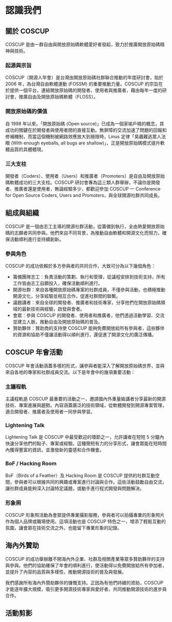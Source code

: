 # 認識我們

## 關於 COSCUP

COSCUP 是由一群自由與開放原始碼軟體愛好者發起，致力於推廣開放原始碼精神與技術。

### 起源與宗旨

COSCUP（開源人年會）是台灣由開放原始碼社群聯合推動的年度研討會，始於 2006 年，為台灣自由軟體運動 (FOSSM) 的重要推動力量。COSCUP 的宗旨在於提供一個平台，連結開放原始碼的開發者、使用者與推廣者，藉由每年一度的研討會，推廣自由及開放原始碼軟體（FLOSS）。

### 開放原始碼的價值

自 1998 年以來，「開放原始碼 (Open source)」已成為一個家喻戶曉的概念，其成功的關鍵在於開發者與使用者間的直接互動。無屏障的交流加速了問題的回報和修補機制，而當這個機制被網路效應放大到極限時，Linus 定律「臭蟲難逃眾人法眼 (With enough eyeballs, all bugs are shallow)」，正是開放原始碼模式提升軟體品質的具體體現。

### 三大支柱

開發者（Coders）、使用者（Users）和推廣者（Promoters）是自由及開放原始碼軟體成功的三大支柱。COSCUP 研討會專為這三類人群舉辦，不論你是開發者、推廣者還是使用者，無論經驗多少，都歡迎參加 COSCUP — Conference for Open Source Coders, Users and Promoters，與全球開源社群共同成長。

## 組成與組織

COSCUP 是一個由志工主導的開源社群活動，從籌備到執行，全由熱愛開放原始碼的志願者共同參與。他們來自不同背景，為推動自由軟體和開源文化而努力，確保活動順利進行並持續創新。

### 參與角色

COSCUP 的成功依賴於多方參與者的共同合作，大致可分為以下幾個角色：

- 籌備團隊志工：負責活動的策劃、執行和管理，從議程安排到技術支持，所有工作皆由志工自願投入，確保活動順利進行。
- 開源社群：來自各種開放原始碼專案的社群成員，不僅參與活動，也積極推動開源文化，分享經驗並相互合作，促進社群間的聯繫。
- 議題講者：來自全球的開發者、推廣者和技術專家，分享他們在開放原始碼領域的最新技術與經驗，啟發與會者。
- 會眾：參與 COSCUP 的開發者、使用者和推廣者，他們透過活動學習、交流並建立人脈，推動自由及開放原始碼的普及。
- 贊助夥伴：贊助商的支持使 COSCUP 能夠免費開放給所有參與者，這些夥伴的資源和協助不僅讓活動得以順利進行，還促進了開源文化的廣泛傳播。

## COSCUP 年會活動

COSCUP 年會活動涵蓋多樣的形式，讓參與者能深入了解開放原始碼世界，並與來自各地的專家和社群成員交流。以下是年會中的幾項重要活動：

### 主議程軌

主議程軌是 COSCUP 最重要的活動之一，邀請國內外重量級講者分享最新的開源技術、專案進展與趨勢。內容涵蓋廣泛的技術領域，從軟體開發到開源專案管理，適合開發者、推廣者及使用者一同參與學習。

### Lightening Talk

Lightening Talk 是 COSCUP 中最受歡迎的環節之一，允許講者在短短 5 分鐘內快速分享他們的點子、專案或經驗。這種簡短有力的分享形式，讓會眾能在短時間內獲得豐富的資訊，並激發新的靈感和合作機會。

### BoF / Hacking Room

BoF（Birds of a Feather）及 Hacking Room 是 COSCUP 提供的社群互動空間，參與者可以根據共同的興趣或專案進行討論與合作。這些活動鼓勵自由交流，讓社群成員能夠深入討論特定議題，或動手進行程式開發與問題解決。

### 形象照

COSCUP 形象照活動為會眾提供專業攝影服務，參與者可以拍攝專業的形象照片作為個人品牌或職場使用。這項活動也是 COSCUP 特色之一，增添了輕鬆互動的氛圍，讓會眾在技術交流之外，也能留下專業形象的記錄。

<FlickrCarousel />

## 海內外贊助

COSCUP 的成功舉辦離不開海內外企業、社群及相關產業等眾多贊助夥伴的支持與參與。他們的協助確保了年會的順利進行，使活動得以免費開放給所有參加者，並提升了內容的品質與多樣性，推動開源技術的普及與發展。

我們感謝所有海內外贊助夥伴的慷慨支持。正因為有他們持續的資助，COSCUP 才能逐年擴大規模，吸引更多開源技術專家與愛好者，共同推動開源技術的進步與合作。

## 活動剪影
